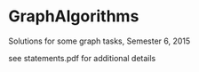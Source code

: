 # GraphAlgorithms
Solutions for some graph tasks, Semester 6, 2015


see statements.pdf for additional details